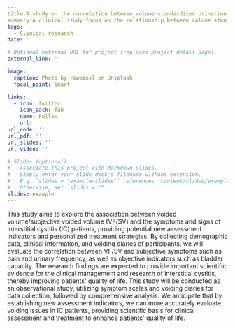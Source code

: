 ```yaml
---
title:A study on the correlation between volume standardized urination frequency and symptoms and signs in patients with interstitial cystitis
summary:A clinical study focus on the relationship between volume standardized urination frequency and symptoms and signs such as bladder volume and pain level in patients with interstitial cystitis .
tags:
  - Clinical research
date: ''

# Optional external URL for project (replaces project detail page).
external_link: ''

image:
  caption: Photo by rawpixel on Unsplash
  focal_point: Smart

links:
  - icon: twitter
    icon_pack: fab
    name: Follow
    url: 
url_code: ''
url_pdf: ''
url_slides: ''
url_video: ''

# Slides (optional).
#   Associate this project with Markdown slides.
#   Simply enter your slide deck's filename without extension.
#   E.g. `slides = "example-slides"` references `content/slides/example-slides.md`.
#   Otherwise, set `slides = ""`.
slides: example
---
```


This study aims to explore the association between voided volume/subjective voided volume (VF/SV) and the symptoms and signs of interstitial cystitis (IC) patients, providing potential new assessment indicators and personalized treatment strategies. By collecting demographic data, clinical information, and voiding diaries of participants, we will evaluate the correlation between VF/SV and subjective symptoms such as pain and urinary frequency, as well as objective indicators such as bladder capacity. The research findings are expected to provide important scientific evidence for the clinical management and research of interstitial cystitis, thereby improving patients' quality of life. This study will be conducted as an observational study, utilizing symptom scales and voiding diaries for data collection, followed by comprehensive analysis. We anticipate that by establishing new assessment indicators, we can more accurately evaluate voiding issues in IC patients, providing scientific basis for clinical assessment and treatment to enhance patients' quality of life.
